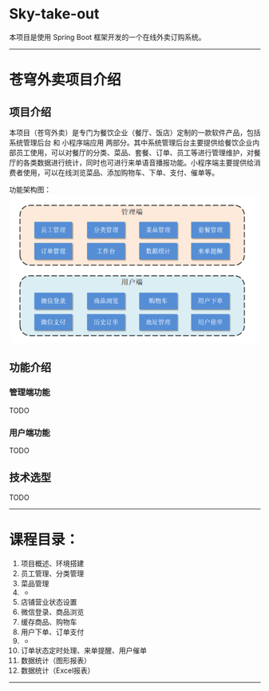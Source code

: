 # Sky-take-out
本项目是使用 Spring Boot 框架开发的一个在线外卖订购系统。


---
# 苍穹外卖项目介绍

## 项目介绍
本项目（苍穹外卖）是专门为餐饮企业（餐厅、饭店）定制的一款软件产品，包括 系统管理后台 和 小程序端应用 两部分。其中系统管理后台主要提供给餐饮企业内部员工使用，可以对餐厅的分类、菜品、套餐、订单、员工等进行管理维护，对餐厅的各类数据进行统计，同时也可进行来单语音播报功能。小程序端主要提供给消费者使用，可以在线浏览菜品、添加购物车、下单、支付、催单等。

功能架构图：
![20240408170526](https://raw.githubusercontent.com/liyijiadou2020/picrepo/master/images/20240408170526.png)


## 功能介绍
### 管理端功能
TODO



### 用户端功能
TODO


## 技术选型
TODO


---

# 课程目录：
1. 项目概述、环境搭建
2. 员工管理、分类管理
3. 菜品管理
4. -
5. 店铺营业状态设置
6. 微信登录、商品浏览
7. 缓存商品、购物车
8. 用户下单、订单支付
9. -
10. 订单状态定时处理、来单提醒、用户催单
11. 数据统计（图形报表）
12. 数据统计（Excel报表）

---



